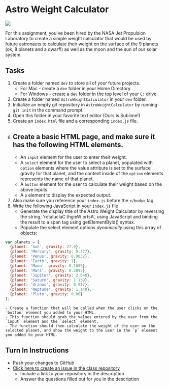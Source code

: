 # Astro Weight Calculator

<img src="http://i.imgur.com/x189kBb.png" />

For this assignment, you've been hired by the NASA Jet Propulsion Laboratory to create a simple weight calculator that would be used by future astronauts to calculate their weight on the surface of the 9 planets (ok, 8 planets and a dwarf!) as well as the moon and the sun of our solar system.

## Tasks

1. Create a folder named `dev` to store all of your future projects.
    - For Mac - create a `dev` folder in your Home Directory.
    - For Windows - create a `dev` folder in the top level of your `C:` drive.
2. Create a folder named `AstroWeightCalculator` in your `dev` folder.
3. Initialize an empty git repository in `AstroWeightCalculator` by running `git init` in the command prompt.
4. Open this folder in your favorite text editor (Ours is Sublime!)
5. Create an `index.html` file and a corresponding `index.js` file.
6. Create a basic HTML page, and make sure it has the following HTML elements.
    -
    - An `input` element for the user to enter their weight.
    - A `select` element for the user to select a planet, populated with `option` elements where the value attribute is set to the surface gravity for that planet, and the content inside of the `option` elements represents the name of that planet.
    - A `button` element for the user to calculate their weight based on the above inputs.
    - A `p` element to display the expected output.
7. Also make sure you reference your `index.js` before the `</body>` tag.
8. Write the following JavaScript in your `index.js` file
    - Generate the display title of the Astro Weight Calculator by reversing the string, 'rotaluclaC thgieW ortsA', using JavaScript and binding the result to a span tag using getElementById() syntax.
    - Populate the select element options _dynamically_ using this array of objects:
```javascript
var planets = [
  {planet: 'Sun', gravity: 27.9},
  {planet: 'Mercury', gravity: 0.377},
  {planet: 'Venus', gravity: 0.9032},
  {planet: 'Earth', gravity: 1},
  {planet: 'Moon', gravity: 0.1655},
  {planet: 'Mars', gravity: 0.3895},
  {planet: 'Jupiter', gravity: 2.640},
  {planet: 'Saturn', gravity: 1.139},
  {planet: 'Uranus', gravity: 0.917},
  {planet: 'Neptune', gravity: 1.148},
  {planet: 'Pluto', gravity: 0.06}
];
```
    - Create a function that will be called when the user clicks on the `button` element you added to your HTML.
    - This function should grab the values entered by the user from the `input` element and the `select` element.
    - The function should then calculate the weight of the user on the selected planet, and show the weight to the user in the `p` element you added to your HTML.

## Turn In Instructions
* Push your changes to GitHub
* [Click here to create an issue in the class repository](https://www.github.com/OriginCodeAcademy/Cohort9/issues/new?title=02-AstroWeightCalculator&body=1.%20Where%20can%20I%20find%20your%20repository%3F%20(Paste%20a%20link%20below)%0A%0A2.%20What%20was%20your%20best%20accomplishment%20in%20this%20project%3F%0A%0A3.%20What%20was%20the%20most%20challenging%20piece%20of%20this%20project%20for%20you%3F)
    * Include a link to your repository in the description
    * Answer the questions filled out for you in the description
